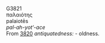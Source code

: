 G3821  
παλαιότης  
palaiotēs  
*pal-ah-yot‘-ace*  
From [3820](g3820) *antiquatedness:* - oldness.  
